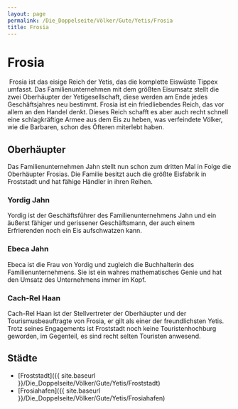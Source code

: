 ```yaml
---
layout: page
permalink: /Die_Doppelseite/Völker/Gute/Yetis/Frosia
title: Frosia
---
```


# Frosia

<img alt="" src="{{ site.baseurl }}/assets/images/wappen/frosia.jpg" />
Frosia ist das eisige Reich der Yetis, das die komplette Eiswüste Tippex umfasst. Das Familienunternehmen mit dem größten Eisumsatz stellt die zwei Oberhäupter der Yetigesellschaft, diese werden am Ende jedes Geschäftsjahres neu bestimmt. Frosia ist ein friedliebendes Reich, das vor allem an den Handel denkt. Dieses Reich schafft es aber auch recht schnell eine schlagkräftige Armee aus dem Eis zu heben, was verfeindete Völker, wie die Barbaren, schon des Öfteren miterlebt haben.

## Oberhäupter

Das Familienunternehmen Jahn stellt nun schon zum dritten Mal in Folge die Oberhäupter Frosias. Die Familie besitzt auch die größte Eisfabrik in Froststadt und hat fähige Händler in ihren Reihen.

### Yordig Jahn

Yordig ist der Geschäftsführer des Familienunternehmens Jahn und ein äußerst fähiger und gerissener Geschäftsmann, der auch einem Erfrierenden noch ein Eis aufschwatzen kann. 

### Ebeca Jahn

Ebeca ist die Frau von Yordig und zugleich die Buchhalterin des Familienunternehmens. Sie ist ein wahres mathematisches Genie und hat den Umsatz des Unternehmens immer im Kopf. 

### Cach-Rel Haan

Cach-Rel Haan ist der Stellvertreter der Oberhäupter und der Tourismusbeauftragte von Frosia, er gilt als einer der freundlichsten Yetis. Trotz seines Engagements ist Froststadt noch keine Touristenhochburg geworden, im Gegenteil, es sind recht selten Touristen anwesend.

## Städte

- [Froststadt]({{ site.baseurl }}/Die_Doppelseite/Völker/Gute/Yetis/Froststadt)
- [Frosiahafen]({{ site.baseurl }}/Die_Doppelseite/Völker/Gute/Yetis/Frosiahafen)

